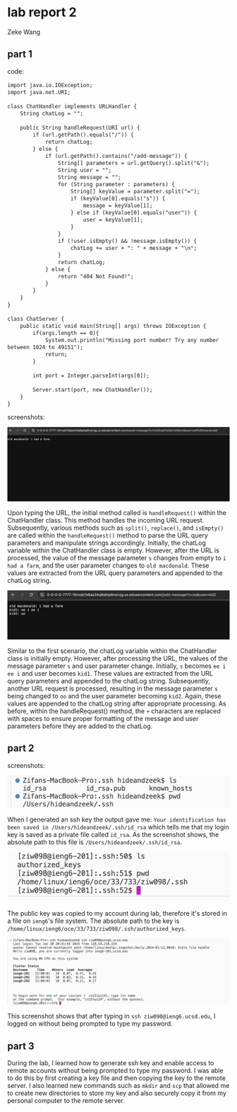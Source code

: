 # lab report 2

Zeke Wang

## part 1

code: 
```
import java.io.IOException;
import java.net.URI;

class ChatHandler implements URLHandler {
    String chatLog = "";

    public String handleRequest(URI url) {
        if (url.getPath().equals("/")) {
            return chatLog;
        } else {
            if (url.getPath().contains("/add-message")) {
                String[] parameters = url.getQuery().split("&");
                String user = "";
                String message = "";
                for (String parameter : parameters) {
                    String[] keyValue = parameter.split("=");
                    if (keyValue[0].equals("s")) {
                        message = keyValue[1];
                    } else if (keyValue[0].equals("user")) {
                        user = keyValue[1];
                    }
                }
                if (!user.isEmpty() && !message.isEmpty()) {
                    chatLog += user + ": " + message + "\n";
                }
                return chatLog;
            } else {
                return "404 Not Found!";
            }
        }
    }
}

class ChatServer {
    public static void main(String[] args) throws IOException {
        if(args.length == 0){
            System.out.println("Missing port number! Try any number between 1024 to 49151");
            return;
        }

        int port = Integer.parseInt(args[0]);

        Server.start(port, new ChatHandler());
    }
}
```

screenshots: 

![Image](p1s1.png)

Upon typing the URL, the initial method called is `handleRequest()` within the ChatHandler class. This method handles the incoming URL request. Subsequently, various methods such as `split()`, `replace()`, and `isEmpty()` are called within the `handleRequest()` method to parse the URL query parameters and manipulate strings accordingly. Initially, the chatLog variable within the ChatHandler class is empty. However, after the URL is processed, the value of the message parameter `s` changes from empty to `i had a farm`, and the user parameter changes to `old macdonald`. These values are extracted from the URL query parameters and appended to the chatLog string.

![Image](p1s2.png)

Similar to the first scenario, the chatLog variable within the ChatHandler class is initially empty. However, after processing the URL, the values of the message parameter `s` and user parameter change. Initially, `s` becomes `ee i ee i` and user becomes `kid1`. These values are extracted from the URL query parameters and appended to the chatLog string. Subsequently, another URL request is processed, resulting in the message parameter `s` being changed to `oo` and the user parameter becoming `kid2`. Again, these values are appended to the chatLog string after appropriate processing. As before, within the handleRequest() method, the `+` characters are replaced with spaces to ensure proper formatting of the message and user parameters before they are added to the chatLog.


## part 2
screenshots: 

![Image](p2private.png)

When I generated an ssh key the output gave me: `Your identification has been saved in /Users/hideandzeek/.ssh/id_rsa` which tells me that my login key is saved as a private file called `id_rsa`. As the screenshot shows, the absolute path to this file is `/Users/hideandzeek/.ssh/id_rsa`.

![Image](p2public.png)

The public key was copied to my account during lab, therefore it's stored in a file on `ieng6`'s file system. The absolute path to the key is `/home/linux/ieng6/oce/33/733/ziw098/.ssh/authorized_keys`.

![Image](p2nopassword.png)

This screenshot shows that after typing in `ssh ziw090@ieng6.ucsd.edu`, I logged on without being prompted to type my password. 

## part 3
During the lab, I learned how to generate ssh key and enable access to remote accounts without being prompted to type my password. I was able to do this by first creating a key file and then copying the key to the remote server. I also learned new commands such as `mkdir` and `scp` that allowed me to create new directories to store my key and also securely copy it from my personal computer to the remote server. 
